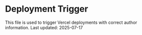# Deployment Trigger
This file is used to trigger Vercel deployments with correct author information.
Last updated: 2025-07-17